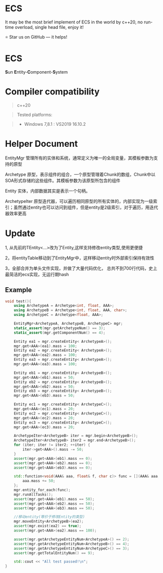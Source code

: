 # ECS
It may be the most brief implement of ECS in the world by c++20, 
no run-time overload, single head file, enjoy it!

⭐ Star us on GitHub — it helps!

# ECS

**S**un **E**ntity-**C**omponent-**S**ystem

# Compiler compatibility
> c++20

> Tested platforms:

> - Windows 7,8.1 : VS2019 16.10.2

# Helper Document
EntityMgr
管理所有的实体和系统，通常定义为唯一的全局变量，其模板参数为支持的原型

Archetype
原型，表示组件的组合，一个原型管理着Chunk的数组，Chunk中以SOA形式存储的这些组件。其模板参数为该原型所包含的组件

Entity
实体，内部数据其实是表示一个句柄。

ArchetypeIter
原型迭代器，可以遍历相同原型的所有实体的，内部实现为一级索引；虽然通过entity也可以访问到组件，但是entity是2级索引，对于遍历，用迭代器效率更高

# Update
1, 从先前的TEntity<...>改为了Entity,这样支持修改entity类型,使用更便捷

2，将entityTable移动到了EntityMgr中，这样移动entity时外部索引保持有效性

3，全部合并为单头文件实现，并做了大量代码优化，
   总共不到700行代码，史上最简洁的ecs实现，无运行期hash


## Example
```c++
void test(){
	using ArchetypeA = Archetype<int, float, AAA>;
	using ArchetypeB = Archetype<int, float, AAA, char>;
	using ArchetypeC = Archetype<float, AAA>;

	EntityMgr<ArchetypeA, ArchetypeB, ArchetypeC> mgr;
	static_assert(mgr.getArchetypeNum() == 3);
	static_assert(mgr.getComponentNum() == 4);

	Entity ea1 = mgr.createEntity< ArchetypeA>();
	mgr.get<AAA>(ea1).mass = 100;
	Entity ea2 = mgr.createEntity< ArchetypeA>();
	mgr.get<AAA>(ea2).mass = 100;
	Entity ea3 = mgr.createEntity< ArchetypeA>();
	mgr.get<AAA>(ea3).mass = 100;

	Entity eb1 = mgr.createEntity< ArchetypeB>();
	mgr.get<AAA>(eb1).mass = 50;
	Entity eb2 = mgr.createEntity< ArchetypeB>();
	mgr.get<AAA>(eb2).mass = 50;
	Entity eb3 = mgr.createEntity< ArchetypeB>();
	mgr.get<AAA>(eb3).mass = 50;

	Entity ec1 = mgr.createEntity< ArchetypeC>();
	mgr.get<AAA>(ec1).mass = 20;
	Entity ec2 = mgr.createEntity< ArchetypeC>();
	mgr.get<AAA>(ec2).mass = 20;
	Entity ec3 = mgr.createEntity< ArchetypeC>();
	mgr.get<AAA>(ec3).mass = 20;

	ArchetypeIter<ArchetypeB> iter = mgr.begin<ArchetypeB>();
	ArchetypeIter<ArchetypeB> iter2 = mgr.end<ArchetypeB>();
	for (iter; iter != iter2; ++iter) {
		iter->get<AAA>().mass -= 50;
	}
	assert(mgr.get<AAA>(eb1).mass == 0);
	assert(mgr.get<AAA>(eb2).mass == 0);
	assert(mgr.get<AAA>(eb3).mass == 0);

	std::function<void(AAA& aaa, float& f, char c)> func = [](AAA& aaa, float& f, char c) {
		aaa.mass += 50;
	};
	mgr.entity_for_each(func);
	mgr.runAllTasks();
	assert(mgr.get<AAA>(eb1).mass == 50);
	assert(mgr.get<AAA>(eb2).mass == 50);
	assert(mgr.get<AAA>(eb3).mass == 50);

	//移动entity(等价于修改Entity的类型)
	mgr.moveEntity<ArchetypeB>(ea2);
	assert(mgr.exist(ea2) == true);
	assert(mgr.get<AAA>(ea2).mass == 100);

	assert(mgr.getArchetypeEntityNum<ArchetypeA>() == 2);
	assert(mgr.getArchetypeEntityNum<ArchetypeB>() == 4);
	assert(mgr.getArchetypeEntityNum<ArchetypeC>() == 3);
	assert(mgr.getTotalEntityNum() == 9);

	std::cout << "All test passed!\n";
}

```

